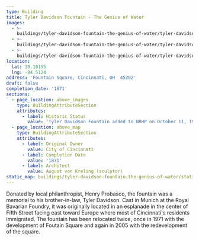 ```yaml
---
type: Building
title: Tyler Davidson Fountain - The Genius of Water
images:
  - >-
    buildings/tyler-davidson-fountain-the-genius-of-water/tyler-davidson-fountain-the-genius-of-water-0_uiu424
  - >-
    buildings/tyler-davidson-fountain-the-genius-of-water/tyler-davidson-fountain-the-genius-of-water-1_obenra
  - >-
    buildings/tyler-davidson-fountain-the-genius-of-water/tyler-davidson-fountain-the-genius-of-water-2_cleea0
location:
  lat: 39.10155
  lng: -84.5124
address: 'Fountain Square, Cincinnati, OH  45202'
draft: false
completion_date: '1871'
sections:
  - page_location: above_images
    type: BuildingAttributeSection
    attributes:
      - label: Historic Status
        value: 'Tyler Davidson Fountain added to NRHP on October 11, 1979.'
  - page_location: above_map
    type: BuildingAttributeSection
    attributes:
      - label: Original Owner
        value: City of Cincinnati
      - label: Completion Date
        value: '1871'
      - label: Architect
        value: August von Kreling (sculptor)
static_map: buildings/tyler-davidson-fountain-the-genius-of-water/static-map_dgfexo
---
```


Donated by local philanthropist, Henry Probasco, the fountain was a memorial to his brother-in-law, Tyler Davidson. Cast in Munich at the Royal Bavarian Foundry, it was originally located in an esplanade in the center of Fifth Street facing east toward Europe where most of Cincinnati's residents immigrated. The fountain has been relocated twice, once in 1971 with the development of Foutain Square and again in 2005 with the redevelopment of the square.
